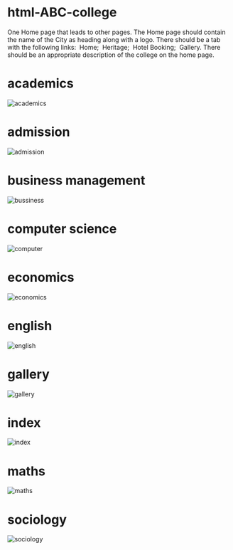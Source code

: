 # html-ABC-college

One Home page that leads to other pages. The Home page should contain the name of the City as heading along with a logo. There should be a tab with the following links:
 Home;
 Heritage;
 Hotel Booking;
 Gallery.
There should be an appropriate description of the college on the home page.

# academics
![academics](https://github.com/Senthil-Kumar-710/html-ABC-college/assets/93860256/6519c4d5-af51-438c-93e6-8a9d9dec1688)

# admission
![admission](https://github.com/Senthil-Kumar-710/html-ABC-college/assets/93860256/87d309ff-fc5f-4666-adf7-9b325f31c504)

# business management
![bussiness](https://github.com/Senthil-Kumar-710/html-ABC-college/assets/93860256/49a2451b-bfe5-4b5f-b610-6f0a436ce4c3)

# computer science
![computer](https://github.com/Senthil-Kumar-710/html-ABC-college/assets/93860256/14087c44-c834-4207-8165-112db548dd9f)

# economics
![economics](https://github.com/Senthil-Kumar-710/html-ABC-college/assets/93860256/c2aa8e7e-1bcf-4904-9a11-7327582358c0)

# english
![english](https://github.com/Senthil-Kumar-710/html-ABC-college/assets/93860256/54ef3e43-663b-43df-8e0b-b5ef17f09599)

# gallery
![gallery](https://github.com/Senthil-Kumar-710/html-ABC-college/assets/93860256/7a2364b2-5f40-4086-b53e-5f393ed75cf4)

# index
![index](https://github.com/Senthil-Kumar-710/html-ABC-college/assets/93860256/453a4fac-6ccf-4c3c-b302-2a7cddc0898d)

# maths
![maths](https://github.com/Senthil-Kumar-710/html-ABC-college/assets/93860256/73df85b8-75dd-415d-b3e4-1631cb837c02)

# sociology
![sociology](https://github.com/Senthil-Kumar-710/html-ABC-college/assets/93860256/e7f4143c-de58-4033-b0c0-d64a34282222)
